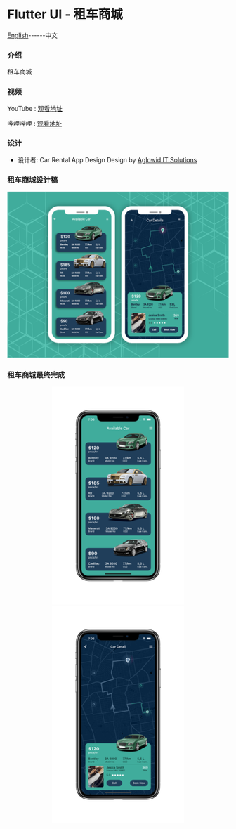 # Flutter UI - 租车商城

[English](README.md)------中文

### 介绍

租车商城

### 视频

YouTube : [观看地址]()

哔哩哔哩 : [观看地址]()

### 设计 

 - 设计者: Car Rental App Design Design by [Aglowid IT Solutions](https://www.uplabs.com/posts/car-rental-app-design-66d29f1d-94e4-4f00-85d5-71a847de4d9c)



### 租车商城设计稿

![00](00.png)

### 租车商城最终完成

<div align=center> <img src = '01.png' width = '300' >  <img src = '02.png' width = '300' > </div>
